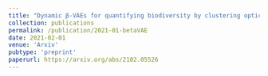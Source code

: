 ```yaml
---
title: "Dynamic β-VAEs for quantifying biodiversity by clustering optically recorded insect signals"
collection: publications
permalink: /publication/2021-01-betaVAE
date: 2021-02-01
venue: 'Arxiv'
pubtype: 'preprint'
paperurl: https://arxiv.org/abs/2102.05526
---
```

